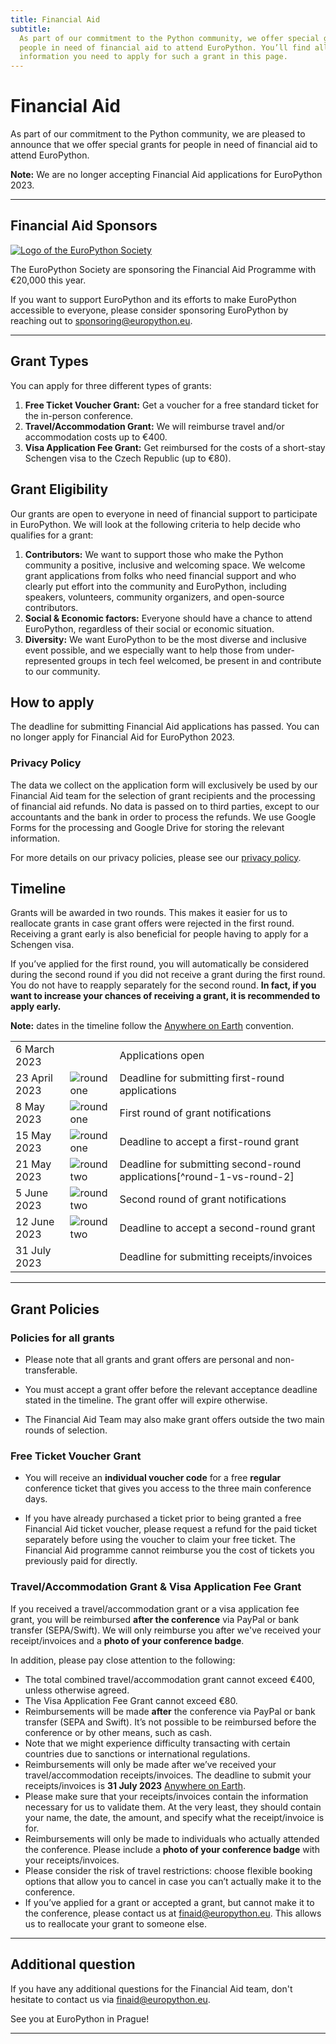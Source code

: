 ```yaml
---
title: Financial Aid
subtitle:
  As part of our commitment to the Python community, we offer special grants for
  people in need of financial aid to attend EuroPython. You’ll find all the
  information you need to apply for such a grant in this page.
---
```


# Financial Aid

As part of our commitment to the Python community, we are pleased to announce
that we offer special grants for people in need of financial aid to attend
EuroPython.

**Note:** We are no longer accepting Financial Aid applications for 
EuroPython 2023.

---

## Financial Aid Sponsors

<div className="finaid-sponsor">
  <a href="https://www.europython-society.org/" target="_blank">
    <img src="/img/eps-logo.png" alt="Logo of the EuroPython Society" />
  </a>
</div>


The EuroPython Society are sponsoring the Financial Aid Programme with €20,000 this year.

If you want to support EuroPython and its efforts to make EuroPython accessible
to everyone, please consider sponsoring EuroPython by reaching out to
[sponsoring@europython.eu][email-sponsoring].

---


## Grant Types

You can apply for three different types of grants:


1. **Free Ticket Voucher Grant:** Get a voucher for a free standard ticket for
   the in-person conference.
2. **Travel/Accommodation Grant:** We will reimburse travel and/or accommodation
   costs up to €400.
3. **Visa Application Fee Grant:** Get reimbursed for the costs of a short-stay
   Schengen visa to the Czech Republic (up to €80).


## Grant Eligibility

Our grants are open to everyone in need of financial support to participate in
EuroPython. We will look at the following criteria to help decide who qualifies
for a grant:

1. **Contributors:** We want to support those who make the Python community
   a positive, inclusive and welcoming space. We welcome grant applications
   from folks who need financial support and who clearly put effort into
   the community and EuroPython, including speakers, volunteers, community
   organizers, and open-source contributors.
2. **Social & Economic factors:** Everyone should have a chance to attend
   EuroPython, regardless of their social or economic situation.
3. **Diversity:** We want EuroPython to be the most diverse and inclusive event
   possible, and we especially want to help those from under-represented groups
   in tech feel welcomed, be present in and contribute to our community.


## How to apply

The deadline for submitting Financial Aid applications has passed. You can no
longer apply for Financial Aid for EuroPython 2023.

### Privacy Policy

The data we collect on the application form will exclusively be used by our
Financial Aid team for the selection of grant recipients and the processing of
financial aid refunds. No data is passed on to third parties, except to our
accountants and the bank in order to process the refunds. We use Google Forms
for the processing and Google Drive for storing the relevant information.

For more details on our privacy policies, please see our
[privacy policy][privacy-policy].


## Timeline

Grants will be awarded in two rounds. This makes it easier for us to reallocate
grants in case grant offers were rejected in the first round. Receiving a grant
early is also beneficial for people having to apply for a Schengen visa.

If you’ve applied for the first round, you will automatically be considered
during the second round if you did not receive a grant during the first round.
You do not have to reapply separately for the second round. **In fact, if you
want to increase your chances of receiving a grant, it is recommended to apply
early.**

**Note:** dates in the timeline follow the [Anywhere on Earth][AoE] convention.

<table className="mt-8 finaid-timeline">
<tbody className="text-xl">
  <tr>
    <td>6 March 2023</td>
    <td></td>
    <td>Applications open</td>
  </tr>
  <tr className="font-bold">
    <td>23 April 2023</td>
    <td>
      <img
        src="/img/accents/finaid-round1.svg"
        className="findaid-accent-round-marker"
        alt="round one" />
    </td>
    <td>Deadline for submitting first-round applications</td>
  </tr>
  <tr>
    <td>8 May 2023</td>
    <td>
      <img
        src="/img/accents/finaid-round1.svg"
        className="findaid-accent-round-marker"
        alt="round one" />
    </td>
    <td>First round of grant notifications</td>
  </tr>
  <tr>
    <td>15 May 2023</td>
    <td>
      <img
        src="/img/accents/finaid-round1.svg"
        className="findaid-accent-round-marker"
        alt="round one" />
    </td>
    <td>Deadline to accept a first-round grant</td>
  </tr>
  <tr className="font-bold">
    <td>21 May 2023</td>
    <td>
      <img
        src="/img/accents/finaid-round2.svg"
        className="findaid-accent-round-marker"
        alt="round two" />
    </td>
    <td>Deadline for submitting second-round applications[^round-1-vs-round-2]</td>
  </tr>
  <tr>
    <td>5 June 2023</td>
    <td className="finaid-accent">
      <img
        src="/img/accents/finaid-round2.svg"
        className="findaid-accent-round-marker"
        alt="round two" />
    </td>
    <td>Second round of grant notifications</td>
  </tr>
  <tr>
    <td>12 June 2023</td>
    <td>
      <img
        src="/img/accents/finaid-round2.svg"
        className="findaid-accent-round-marker"
        alt="round two" />
    </td>
    <td>Deadline to accept a second-round grant</td>
  </tr>
  <tr>
    <td>31 July 2023</td>
    <td></td>
    <td>Deadline for submitting receipts/invoices</td>
  </tr>
</tbody>
</table>

[^round-1-vs-round-2]: If you've already applied for round 1, you don't have to
reapply for round 2. Your application will automatically be considered for round
2 if you did not receive a grant in round 1.

---

## Grant Policies

### Policies for all grants

- Please note that all grants and grant offers are personal and
  non-transferable.

- You must accept a grant offer before the relevant acceptance deadline stated
  in the timeline. The grant offer will expire otherwise.

- The Financial Aid Team may also make grant offers outside the two main rounds
  of selection.


### Free Ticket Voucher Grant

- You will receive an **individual voucher code** for a free **regular**
  conference ticket that gives you access to the three main conference days.

- If you have already purchased a ticket prior to being granted a free Financial Aid ticket voucher, please request a refund for the paid ticket separately before using the voucher to claim your free ticket. The Financial Aid programme cannot reimburse you the cost of tickets you previously paid for directly.

### Travel/Accommodation Grant & Visa Application Fee Grant

If you received a travel/accommodation grant or a visa application fee grant,
you will be reimbursed **after the conference** via PayPal or bank transfer
(SEPA/Swift). We will only reimburse you after we've received your
receipt/invoices and a **photo of your conference badge**.

In addition, please pay close attention to the following:

- The total combined travel/accommodation grant cannot exceed €400, unless otherwise agreed.
- The Visa Application Fee Grant cannot exceed €80.
- Reimbursements will be made **after** the conference via PayPal or bank
  transfer (SEPA and Swift). It’s not possible to be reimbursed before the
  conference or by other means, such as cash.
- Note that we might experience difficulty transacting with certain  countries
  due to sanctions or international regulations.
- Reimbursements will only be made after we’ve received your
  travel/accommodation receipts/invoices. The deadline to submit your
  receipts/invoices is **31 July 2023** [Anywhere on Earth][AoE].
- Please make sure that your receipts/invoices contain the information necessary
  for us to validate them. At the very least, they should contain your name, the
  date, the amount, and specify what the receipt/invoice is for.
- Reimbursements will only be made to individuals who actually attended the
  conference. Please include a **photo of your conference badge** with your
  receipts/invoices.
- Please consider the risk of travel restrictions: choose flexible booking
  options that allow you to cancel in case you can’t actually make it to the
  conference.
- If you’ve applied for a grant or accepted a grant, but cannot make it to the
  conference, please contact us at [finaid@europython.eu][email-finaid]. This
  allows us to reallocate your grant to someone else.

---

## Additional question

If you have any additional questions for the Financial Aid team, don't hesitate
to contact us via [finaid@europython.eu][email-finaid].

See you at EuroPython in Prague!

---

[privacy-policy]: https://www.europython-society.org/privacy/
[AoE]: https://en.wikipedia.org/wiki/Anywhere_on_Earth
[email-finaid]: mailto:finaid@europython.eu
[email-sponsoring]: mailto:sponsoring@europython.eu
